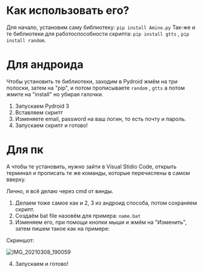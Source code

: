 # Как использовать его? 

Для начало, установим саму библиотеку: ```pip install Amino.py```
Так-же и те библиотеки для работоспособности скрипта: ```pip install gtts``` , ```pip install random```.

# Для андроида
Чтобы установить те библиотеки, заходим в Pydroid жмëм на три полоски, затем на "pip", и потом прописываете ```random``` , ```gtts``` а потом жмите на "install" но убирая галочки. 

1. Запускаем Pydroid 3
2. Вставляем скрипт
3. Изменяете email, password на ваш логин, то есть почту и пароль. 
4. Запускаем скрипт и готово! 

# Для пк
А чтобы те установить, нужно зайти в Visual Stidio Code, открыть терминал и прописать те же команды, которые перечислены в самом вверху. 

Лично, я всë делаю через cmd от винды. 
1. Делаем тоже самое как и 2, 3 из андроид способа, потом сохраняем скрипт. 
2. Создаëм  bat file назовëм для примера: ```name.bat```
3. Изменяем его, при помощи кнопки мыши и жмëм на "Изменить", затем пишем такое как на примере:

Скриншот:

![IMG_20210308_190059](https://user-images.githubusercontent.com/70155241/110346531-b651ab80-8040-11eb-991f-80065b09e91d.jpg)

4. Запускаем и готово! 
